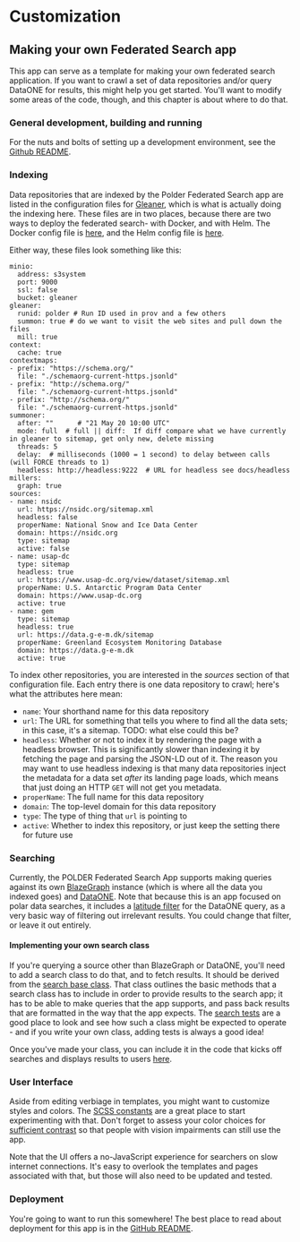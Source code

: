 # Customization

## Making your own Federated Search app

This app can serve as a template for making your own federated search application. If you want to crawl a set of data repositories and/or query DataONE for results, this might help you get started. You'll want to modify some areas of the code, though, and this chapter is about where to do that.

### General development, building and running
For the nuts and bolts of setting up a development environment, see the [Github README](https://github.com/nein09/polder-federated-search#development).

### Indexing
Data repositories that are indexed by the Polder Federated Search app are listed in the configuration files for [Gleaner](https://gleaner.io/), which is what is actually doing the indexing here. These files are in two places, because there are two ways to deploy the federated search- with Docker, and with Helm. The Docker config file is [here](https://github.com/nein09/polder-federated-search/blob/main/docker/gleaner.yaml), and the Helm config file is [here](https://github.com/nein09/polder-federated-search/blob/main/helm/templates/gleaner-config.yaml).

Either way, these files look something like this:

```
minio:
  address: s3system
  port: 9000
  ssl: false
  bucket: gleaner
gleaner:
  runid: polder # Run ID used in prov and a few others
  summon: true # do we want to visit the web sites and pull down the files
  mill: true
context:
  cache: true
contextmaps:
- prefix: "https://schema.org/"
  file: "./schemaorg-current-https.jsonld"
- prefix: "http://schema.org/"
  file: "./schemaorg-current-https.jsonld"
- prefix: "http://schema.org/"
  file: "./schemaorg-current-https.jsonld"
summoner:
  after: ""      # "21 May 20 10:00 UTC"
  mode: full  # full || diff:  If diff compare what we have currently in gleaner to sitemap, get only new, delete missing
  threads: 5
  delay:  # milliseconds (1000 = 1 second) to delay between calls (will FORCE threads to 1)
  headless: http://headless:9222  # URL for headless see docs/headless
millers:
  graph: true
sources:
- name: nsidc
  url: https://nsidc.org/sitemap.xml
  headless: false
  properName: National Snow and Ice Data Center
  domain: https://nsidc.org
  type: sitemap
  active: false
- name: usap-dc
  type: sitemap
  headless: true
  url: https://www.usap-dc.org/view/dataset/sitemap.xml
  properName: U.S. Antarctic Program Data Center
  domain: https://www.usap-dc.org
  active: true
- name: gem
  type: sitemap
  headless: true
  url: https://data.g-e-m.dk/sitemap
  properName: Greenland Ecosystem Monitoring Database
  domain: https://data.g-e-m.dk
  active: true
```

To index other repositories, you are interested in the *sources* section of that configuration file. Each entry there is one data repository to crawl; here's what the attributes here mean:

- `name`: Your shorthand name for this data repository
- `url`: The URL for something that tells you where to find all the data sets; in this case, it's a sitemap. TODO: what else could this be?
- `headless`: Whether or not to index it by rendering the page with a headless browser. This is significantly slower than indexing it by fetching the page and parsing the JSON-LD out of it. The reason you may want to use headless indexing is that many data repositories inject the metadata for a data set *after* its landing page loads, which means that just doing an HTTP `GET` will not get you metadata.
- `properName`: The full name for this data repository
- `domain`: The top-level domain for this data repository
- `type`: The type of thing that `url` is pointing to
- `active`: Whether to index this repository, or just keep the setting there for future use

### Searching
Currently, the POLDER Federated Search App supports making queries against its own [BlazeGraph](https://github.com/nein09/polder-federated-search/blob/main/app/search/gleaner.py) instance (which is where all the data you indexed goes) and [DataONE](https://github.com/nein09/polder-federated-search/blob/main/app/search/dataone.py). Note that because this is an app focused on polar data searches, it includes a [latitude filter](https://github.com/nein09/polder-federated-search/blob/main/app/search/dataone.py#L13) for the DataONE query, as a very basic way of filtering out irrelevant results. You could change that filter, or leave it out entirely.

#### Implementing your own search class
If you're querying a source other than BlazeGraph or DataONE, you'll need to add a search class to do that, and to fetch results. It should be derived from the [search base class](https://github.com/nein09/polder-federated-search/blob/main/app/search/search.py#L126). That class outlines the basic methods that a search class has to include in order to provide results to the search app; it has to be able to make queries that the app supports, and pass back results that are formatted in the way that the app expects. The [search tests](https://github.com/nein09/polder-federated-search/tree/main/app/tests/search) are a good place to look and see how such a class might be expected to operate - and if you write your own class, adding tests is always a good idea!

Once you've made your class, you can include it in the code that kicks off searches and displays results to users [here](https://github.com/nein09/polder-federated-search/blob/main/app/routes.py#L29).


### User Interface
Aside from editing verbiage in templates, you might want to customize styles and colors. The [SCSS constants](https://github.com/nein09/polder-federated-search/blob/main/app/static/css/_constants.scss) are a great place to start experimenting with that. Don't forget to assess your color choices for [sufficient contrast](https://contrastchecker.com/) so that people with vision impairments can still use the app.

Note that the UI offers a no-JavaScript experience for searchers on slow internet connections. It's easy to overlook the templates and pages associated with that, but those will also need to be updated and tested.

### Deployment
You're going to want to run this somewhere! The best place to read about deployment for this app is in the [GitHub README](https://github.com/nein09/polder-federated-search#deployment).
